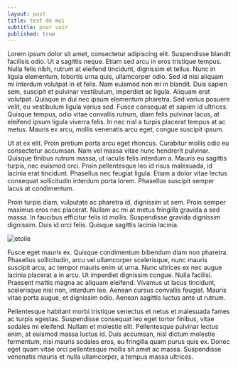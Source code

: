 ```yaml
---
layout: post
title: test de moi
subtitle: pour voir
published: true
---
```

Lorem ipsum dolor sit amet, consectetur adipiscing elit. Suspendisse blandit facilisis odio. Ut a sagittis neque. Etiam sed arcu in eros tristique tempus. Nulla felis nibh, rutrum at eleifend tincidunt, dignissim et tellus. Nunc in ligula elementum, lobortis urna quis, ullamcorper odio. Sed id nisi aliquam mi interdum volutpat in et felis. Nam euismod non mi in blandit. Duis sapien sem, suscipit et pulvinar vestibulum, imperdiet ac ligula. Aliquam erat volutpat. Quisque in dui nec ipsum elementum pharetra. Sed varius posuere velit, eu vestibulum ligula varius sed. Fusce consequat et sapien id ultrices. Quisque tempus, odio vitae convallis rutrum, diam felis pulvinar lacus, at eleifend ipsum ligula viverra felis. In nec nisl a turpis placerat tempus at ac metus. Mauris ex arcu, mollis venenatis arcu eget, congue suscipit ipsum.

Ut at ex elit. Proin pretium porta arcu eget rhoncus. Curabitur mollis odio eu consectetur accumsan. Nam vel massa vitae nunc hendrerit pulvinar. Quisque finibus rutrum massa, ut iaculis felis interdum a. Mauris eu sagittis turpis, nec euismod orci. Proin pellentesque leo id risus malesuada, id lacinia erat tincidunt. Phasellus nec feugiat ligula. Etiam a dolor vitae lectus consequat sollicitudin interdum porta lorem. Phasellus suscipit semper lacus at condimentum.

Proin turpis diam, vulputate ac pharetra id, dignissim ut sem. Proin semper maximus eros nec placerat. Nullam ac mi at metus fringilla gravida a sed massa. In faucibus efficitur felis id mollis. Suspendisse gravida dignissim dignissim. Duis id orci felis. Quisque sagittis lacinia lacinia.



![etoile](https://thumb18.shutterstock.com/thumb_large/61711/61711,1145915485,19/stock-photo-bunch-of-the-blue-optical-fibres-dinamic-flying-from-deep-on-black-background-1243717.jpg)



Fusce eget mauris ex. Quisque condimentum bibendum diam non pharetra. Phasellus sollicitudin, arcu vel ullamcorper scelerisque, nunc mauris suscipit arcu, ac tempor mauris enim ut urna. Nunc ultrices ex nec augue lacinia placerat a in arcu. Ut imperdiet dignissim congue. Nulla facilisi. Praesent mattis magna ac aliquam eleifend. Vivamus ut lacus tincidunt, scelerisque nisi non, interdum leo. Aenean cursus convallis feugiat. Mauris vitae porta augue, et dignissim odio. Aenean sagittis luctus ante ut rutrum.

Pellentesque habitant morbi tristique senectus et netus et malesuada fames ac turpis egestas. Suspendisse consequat leo eget tortor finibus, vitae sodales mi eleifend. Nullam et molestie elit. Pellentesque pulvinar lectus enim, at euismod massa luctus id. Duis accumsan, nisl dictum molestie fermentum, nisi mauris sodales eros, eu fringilla quam purus quis ex. Donec eget quam vitae orci pellentesque mollis sit amet ac massa. Suspendisse venenatis mauris et nulla ullamcorper, a tempus massa ultrices.
